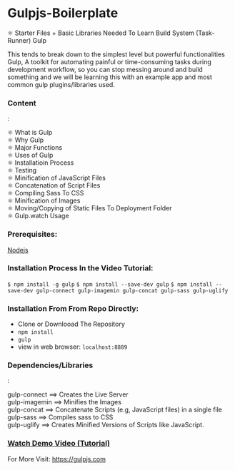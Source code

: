 # Gulpjs-Boilerplate
⚛ Starter Files + Basic Libraries Needed To Learn Build System (Task-Runner) Gulp

This tends to break down to the simplest level but powerful functionalities Gulp, A toolkit for automating painful or time-consuming tasks during development workflow, so you can stop messing around and build something and we will be learning this with an example app and most common gulp plugins/libraries used.

<h3>Content</h3>:

⚛ What is Gulp<br>
⚛ Why Gulp<br>
⚛ Major Functions<br>
⚛ Uses of Gulp<br>
⚛ Installatioin Process<br>
⚛ Testing<br>
⚛ Minification of JavaScript Files<br>
⚛ Concatenation of Script Files<br>
⚛ Compiling Sass To CSS<br>
⚛ Minification of Images<br>
⚛  Moving/Copying of Static Files To Deployment Folder<br>
⚛ Gulp.watch Usage<br>

<h3>Prerequisites:</h3>
<a href="https://nodejs.org">Nodejs</a>


<h3>Installation Process In the Video Tutorial:</h3>
 <code>$ npm install -g gulp</code>
 <code>$ npm install --save-dev gulp</code>
 <code>$ npm install --save-dev gulp-connect gulp-imagemin gulp-concat gulp-sass gulp-uglify</code>

<h3>Installation From From Repo Directly:</h3>
<ul>
  <li>Clone or Downlooad The Repository</li>
  <li><code>npm install</code></li>
  <li><code>gulp</code></li>
  <li>view in web browser: <code>localhost:8889</code></li>
</ul>

<h3>Dependencies/Libraries</h3>:
<p>gulp-connect ==> Creates the Live Server<br>
gulp-imagemin ==> Minifies the Images<br>
gulp-concat ==> Concatenate Scripts (e.g, JavaScript files) in a single file<br>
gulp-sass ==> Compiles sass to CSS<br>
gulp-uglify ==> Creates Minified Versions of Scripts like JavaScript.<br>

<h3><a href="https://youtu.be/cpE8WzCZrdw">Watch Demo Video (Tutorial)</a></h3>

For More Visit: https://gulpjs.com



